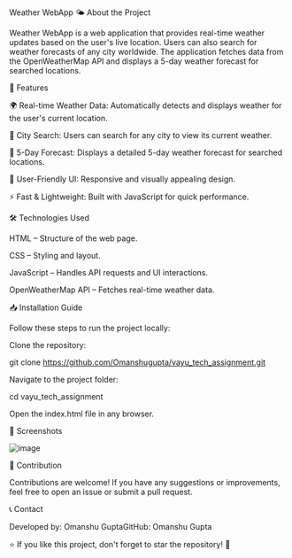 Weather WebApp 
🌤 About the Project

Weather WebApp is a web application that provides real-time weather updates based on the user's live location. Users can also search for weather forecasts of any city worldwide. The application fetches data from the OpenWeatherMap API and displays a 5-day weather forecast for searched locations.


🚀 Features

🌍 Real-time Weather Data: Automatically detects and displays weather for the user's current location.

🔎 City Search: Users can search for any city to view its current weather.

📅 5-Day Forecast: Displays a detailed 5-day weather forecast for searched locations.

🎨 User-Friendly UI: Responsive and visually appealing design.

⚡ Fast & Lightweight: Built with JavaScript for quick performance.

🛠️ Technologies Used

HTML – Structure of the web page.

CSS – Styling and layout.

JavaScript – Handles API requests and UI interactions.

OpenWeatherMap API – Fetches real-time weather data.

📥 Installation Guide

Follow these steps to run the project locally:

Clone the repository:

git clone https://github.com/Omanshugupta/vayu_tech_assignment.git

Navigate to the project folder:

cd vayu_tech_assignment

Open the index.html file in any browser.

📸 Screenshots

![image](https://github.com/user-attachments/assets/35106291-7559-453b-a000-5e2492b492a7)


🤝 Contribution

Contributions are welcome! If you have any suggestions or improvements, feel free to open an issue or submit a pull request.

📞 Contact

Developed by: Omanshu GuptaGitHub: Omanshu Gupta

⭐ If you like this project, don't forget to star the repository! 🚀

